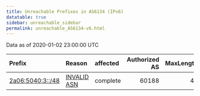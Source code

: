 ```yaml
---
title: Unreachable Prefixes in AS6134 (IPv6)
datatable: true
sidebar: unreachable_sidebar
permalink: unreachable_AS6134-v6.html
---
```


Data as of 2020-01-02 23:00:00 UTC


<div class="datatable-begin"></div>

| Prefix                                                     | Reason                                                                                                 | affected   |   Authorized AS |   MaxLength | Anchor                                         |   unreachable /48s |
|:-----------------------------------------------------------|:-------------------------------------------------------------------------------------------------------|:-----------|----------------:|------------:|:-----------------------------------------------|-------------------:|
| [2a06:5040:3::/48](https://stat.ripe.net/2a06:5040:3::/48) | [INVALID ASN](https://rpki-validator.ripe.net/announcement-preview?asn=AS6134&prefix=2a06:5040:3::/48) | complete   |           60188 |          48 | [RIPE](unreachable_RIPE_NCC_RPKI_Root-v6.html) |                  1 |

<div class="datatable-end"></div>
